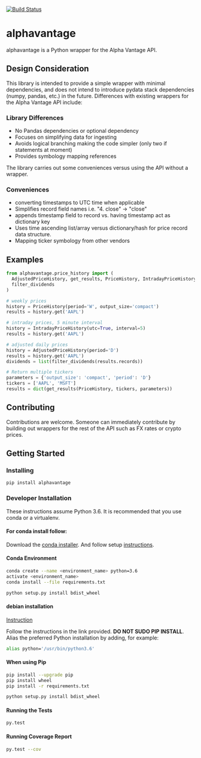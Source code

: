 [![Build Status](https://travis-ci.org/portfoliome/alphavantage.svg?branch=master)](https://travis-ci.com/portfoliome/alpavantage)

# alphavantage

alphavantage is a Python wrapper for the Alpha Vantage API.

## Design Consideration

This library is intended to provide a simple wrapper with minimal dependencies, and does not intend to introduce pydata stack dependencies (numpy, pandas, etc.) in the future. Differences with existing wrappers for the Alpha Vantage API include:
 
### Library Differences

* No Pandas dependencies or optional dependency
* Focuses on simplifying data for ingesting
* Avoids logical branching making the code simpler (only two if statements at moment)
* Provides symbology mapping references

The library carries out some conveniences versus using the API without a wrapper.

### Conveniences

* converting timestamps to UTC time when applicable
* Simplifies record field names i.e. "4. close" -> "close"
* appends timestamp field to record vs. having timestamp act as dictionary key
* Uses time ascending list/array versus dictionary/hash for price record data structure.
* Mapping ticker symbology from other vendors
 
## Examples
```python
from alphavantage.price_history import (
  AdjustedPriceHistory, get_results, PriceHistory, IntradayPriceHistory,
  filter_dividends
)

# weekly prices
history = PriceHistory(period='W', output_size='compact')
results = history.get('AAPL')

# intraday prices, 5 minute interval
history = IntradayPriceHistory(utc=True, interval=5)
results = history.get('AAPL')

# adjusted daily prices
history = AdjustedPriceHistory(period='D')
results = history.get('AAPL')
dividends = list(filter_dividends(results.records))

# Return multiple tickers
parameters = {'output_size': 'compact', 'period': 'D'}
tickers = ['AAPL', 'MSFT']
results = dict(get_results(PriceHistory, tickers, parameters))
```

## Contributing
Contributions are welcome. Someone can immediately contribute by building out wrappers for the rest of the API such as FX rates or crypto prices.

## Getting Started

### Installing

```sh
pip install alphavantage
```

### Developer Installation

These instructions assume Python 3.6. It is recommended that you use conda or a virtualenv.

#### For conda install follow:
Download the [conda installer](http://conda.pydata.org/miniconda.html).
And follow setup [instructions](http://conda.pydata.org/docs/install/quick.html#id1).

#### Conda Environment

```sh
conda create --name <environment_name> python=3.6
activate <environment_name>
conda install --file requirements.txt

python setup.py install bdist_wheel
```

#### debian installation
[Instruction](https://linuxconfig.org/how-to-change-from-default-to-alternative-python-version-on-debian-linux)

Follow the instructions in the link provided. **DO NOT SUDO PIP INSTALL**. Alias the preferred Python installation by adding, for example:

```sh
alias python='/usr/bin/python3.6'
```

#### When using Pip
```sh
pip install --upgrade pip
pip install wheel
pip install -r requirements.txt

python setup.py install bdist_wheel
```

#### Running the Tests
```sh
py.test
```
#### Running Coverage Report
```sh
py.test --cov
```
